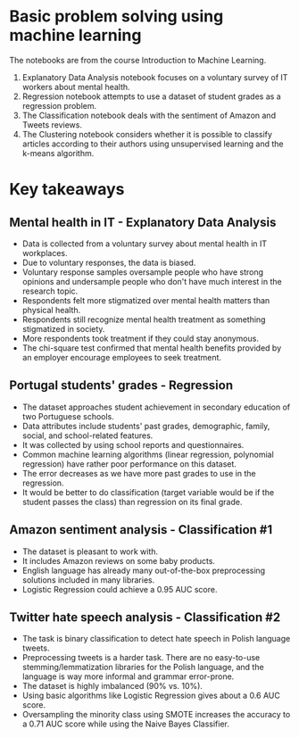 
# Basic problem solving using machine learning

The notebooks are from the course Introduction to Machine Learning.

1.  Explanatory Data Analysis notebook focuses on a voluntary survey of IT workers about mental health.
2.  Regression notebook attempts to use a dataset of student grades as a regression problem.
3.  The Classification notebook deals with the sentiment of Amazon and Tweets reviews.
4.  The Clustering notebook considers whether it is possible to classify articles according to their authors using unsupervised learning and the k-means algorithm.

# Key takeaways

## Mental health in IT - Explanatory Data Analysis

-   Data is collected from a voluntary survey about mental health in IT workplaces.
-   Due to voluntary responses, the data is biased.
-   Voluntary response samples oversample people who have strong opinions and undersample people who don't have much interest in the research topic.
-   Respondents felt more stigmatized over mental health matters than physical health.
-   Respondents still recognize mental health treatment as something stigmatized in society.
-   More respondents took treatment if they could stay anonymous.
-   The chi-square test confirmed that mental health benefits provided by an employer encourage employees to seek treatment.

## Portugal students' grades - Regression

-   The dataset approaches student achievement in secondary education of two Portuguese schools.
-   Data attributes include students' past grades, demographic, family, social, and school-related features.
-   It was collected by using school reports and questionnaires.
-   Common machine learning algorithms (linear regression, polynomial regression) have rather poor performance on this dataset.
-   The error decreases as we have more past grades to use in the regression.
-   It would be better to do classification (target variable would be if the student passes the class) than regression on its final grade.

## Amazon sentiment analysis - Classification #1

-   The dataset is pleasant to work with.
-   It includes Amazon reviews on some baby products.
-   English language has already many out-of-the-box preprocessing solutions included in many libraries.
-   Logistic Regression could achieve a 0.95 AUC score.

## Twitter hate speech analysis - Classification #2

-   The task is binary classification to detect hate speech in Polish language tweets.
-   Preprocessing tweets is a harder task. There are no easy-to-use stemming/lemmatization libraries for the Polish language, and the language is way more informal and grammar error-prone.
-   The dataset is highly imbalanced (90% vs. 10%).
-   Using basic algorithms like Logistic Regression gives about a 0.6 AUC score.
-   Oversampling the minority class using SMOTE increases the accuracy to a 0.71 AUC score while using the Naive Bayes Classifier.
